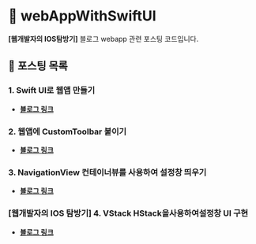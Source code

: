 # 📱 webAppWithSwiftUI

**[웹개발자의 IOS탐방기]** 블로그 webapp 관련 포스팅 코드입니다.

## 📖 포스팅 목록

### 1. Swift UI로 웹앱 만들기
- [**블로그 링크**](https://kimmingyu.co.kr/it/series/ios-exploration/184/)

### 2. 웹앱에 CustomToolbar 붙이기
- [**블로그 링크**](https://kimmingyu.co.kr/it/series/ios-exploration/196/)

### 3. NavigationView 컨테이너뷰를 사용하여 설정창 띄우기
- [**블로그 링크**](https://kimmingyu.co.kr/it/series/ios-exploration/202/)

### [웹개발자의 IOS 탐방기] 4. VStack HStack을사용하여설정창 UI 구현
- [**블로그 링크**](https://kimmingyu.co.kr/it/series/ios-exploration/235/)
